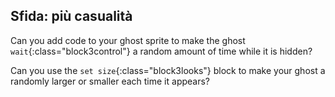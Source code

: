 ## Sfida: più casualità

Can you add code to your ghost sprite to make the ghost `wait`{:class="block3control"} a random amount of time while it is hidden?

Can you use the `set size`{:class="block3looks"} block to make your ghost a randomly larger or smaller each time it appears?